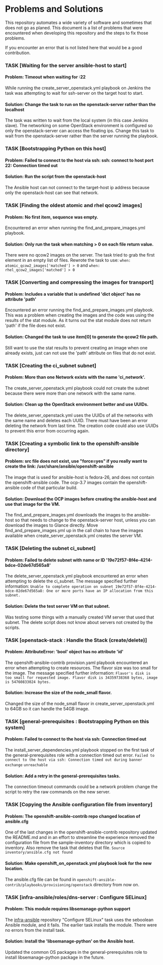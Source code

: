 # Problems and Solutions

This repository automates a wide variety of software and sometimes that does
not go as planed. This document is a list of problems that were encountered
when developing this repository and the steps to fix those problems.

If you encounter an error that is not listed here that would be a good
contribution.

### TASK [Waiting for the server ansible-host to start]
#### Problem: Timeout when waiting for <target-host-ip-address>:22
While running the create_server_openstack.yml playbook on Jenkins
the task was attempting to wait for ssh-server on the target host to start.
#### Solution: Change the task to run on the openstack-server rather than the localhost
The task was written to wait from the local system (in this case Jenkins slave).
The networking on some OpenStack environment is configured so only the
openstack-server can access the floating ips. Change this task to wait from the
openstack-server rather than the server running the playbook.

### TASK [Bootstrapping Python on this host]
#### Problem: Failed to connect to the host via ssh: ssh: connect to host <target-host-ip-address> port 22: Connection timed out
#### Solution: Run the script from the openstack-host
The Ansible host can not connect to the target-host ip address because only the
openstack-host can see that network.

### TASK [Finding the oldest atomic and rhel qcow2 images]
#### Problem: No first item, sequence was empty.
Encountered an error when running the find_and_prepare_images.yml playbook.
#### Solution: Only run the task when matching > 0 on each file return value.
There were no qcow2 images on the server. The task tried to grab the first
element in an empty list of files. Rewrote the task to use:
`when: atomic_qcow2_images['matched'] > 0` and
`when: rhel_qcow2_images['matched'] > 0`

### TASK [Converting and compressing the images for transport]
#### Problem: Includes a variable that is undefined 'dict object' has no attribute 'path'
Encountered an error running the find_and_prepare_images.yml playbook. This was
a problem when creating the images and the code was using the results of the
stat module. As it  turns out the stat module does not return 'path' if the file
does not exist.
#### Solution: Changed the task to use item[0] to generate the qcow2 file path.
Still want to use the stat results to prevent creating an image when one
already exists, just can not use the 'path' attribute on files that do not
exist.

### TASK [Creating the ci_subnet subnet]
#### Problem: More than one Network exists with the name 'ci_network'.
The create_server_openstack.yml playbook could not create the subnet because
there were more than one network with the same name.
#### Solution: Clean up the OpenStack environment better and use UUIDs.
The delete_server_openstack.yml uses the UUIDs of all the networks with the
same name and deletes each UUID. There must have been an error deleting the
network from last time. The creation code could also use UUIDs to prevent this
error from occurring again.

### TASK [Creating a symbolic link to the openshift-ansible directory]
#### Problem: src file does not exist, use \"force=yes\" if you really want to create the link: /usr/share/ansible/openshift-ansible
The image that is used for ansible-host is fedora-26, and does not contain
the openshift-ansible code. The ocp-3.7 images contain the openshift-ansible
code of that particular build.
#### Solution: Download the OCP images before creating the ansible-host and use that image for the VM.
The find_and_prepare_images.yml downloads the images to the ansible-host so that
needs to change to the openstack-server host, unless you can download the images
to Glance directly. Move find_and_prepare_images.yml up in the call chain to
have the images available when create_server_openstack.yml creates the server
VM.

### TASK [Deleting the subnet ci_subnet]
#### Problem: Failed to delete subnet with name or ID '19e72f57-8f4e-4214-bdce-02de67d565a8'
The delete_server_openstack.yml playbook encountered an error when attempting
to delete the ci_subnet. The message specified further information:
`Unable to complete operation on subnet 19e72f57-8f4e-4214-bdce-02de67d565a8: One or more ports have an IP allocation from this subnet.`
#### Solution: Delete the test server VM on that subnet.
Was testing some things with a manually created VM server that used that subnet.
The delete script does not know about servers not created by the scripts.

### TASK [openstack-stack : Handle the Stack (create/delete)]
#### Problem: AttributeError: 'bool' object has no attribute 'id'
The openshift-ansible-contrib provision.yaml playbook encountered an error when
attempting to create resources. The flavor size was too small for the image.
The message specified further information:
`Flavor's disk is too small for requested image. Flavor disk is 34359738368 bytes, image is 54760833024 bytes.`
#### Solution: Increase the size of the node_small flavor.
Changed the size of the node_small flavor in create_server_openstack.yml to
64GB so it can handle the 54GB image.

### TASK [general-prerequisites : Bootstrapping Python on this system]
#### Problem: Failed to connect to the host via ssh: Connection timed out
The install_server_dependencies.yml playbook stopped on the first task of the
general-prerequisites role with a connection timed out error.
`Failed to connect to the host via ssh: Connection timed out during banner exchange`
`unreachable`
#### Solution: Add a retry in the general-prerequisites tasks.
The connection timeout commands could be a network problem change the script
to retry the raw commands on the new server.

### TASK [Copying the Ansible configuration file from inventory]
#### Problem: The openshift-ansible-contrib repo changed location of ansible.cfg
One of the last changes in the openshift-ansible-contrib repository updated
the README.md and in an effort to streamline the experience removed the
configuration file from the sample-inventory directory which is copied to
inventory. Also remove the task that deletes that file.
`Source inventory/ansible.cfg not found`
#### Solution: Make openshift_on_openstack.yml playbook look for the new location.
The ansible.cfg file can be found in `openshift-ansible-contrib/playbooks/provisioning/openstack`
directory from now on.

### TASK [infra-ansible/roles/dns-server : Configure SELinux]
#### Problem: This module requires libsemanage-python support
The [infra-ansible](https://github.com/redhat-cop/infra-ansible) repository
"Configure SELinux" task uses the seboolean Ansible module, and it fails. The
earlier task installs the module. There were no errors from the install task.
#### Solution: Install the 'libsemanage-python' on the Ansible host.
Updated the common OS packages in the general-prerequisites role to install
libsemanage-python package in the future.
